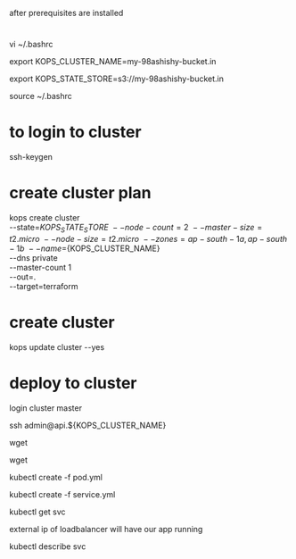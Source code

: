 after prerequisites are installed
#
vi ~/.bashrc

export KOPS_CLUSTER_NAME=my-98ashishy-bucket.in

export KOPS_STATE_STORE=s3://my-98ashishy-bucket.in

source ~/.bashrc

# to login to cluster
ssh-keygen

# create cluster plan
kops create cluster \
--state=${KOPS_STATE_STORE} \
--node-count=2 \
--master-size=t2.micro \
--node-size=t2.micro \
--zones=ap-south-1a,ap-south-1b \
--name=${KOPS_CLUSTER_NAME} \
--dns private \
--master-count 1 \
--out=. \
--target=terraform

# create cluster
kops update cluster --yes

# deploy to cluster

login cluster master

ssh admin@api.${KOPS_CLUSTER_NAME}

wget <url of pod.yml>

wget <url of service.yml>

kubectl create -f pod.yml <or url of pod.yml>

kubectl create -f service.yml <or url of service.yml>
  
kubectl get svc

external ip of loadbalancer will have our app running

kubectl describe svc <name of service.yml>
